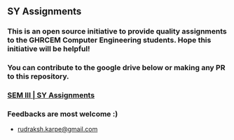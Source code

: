 
## SY Assignments

### This is an open source initiative to provide quality assignments to the GHRCEM Computer Engineering students. Hope this initiative will be helpful!
### You can contribute to the google drive below or making any PR to this repository.
### [SEM III | SY Assignments](https://drive.google.com/drive/folders/1tTN_Z4A2KcQ2x9RtvSEtvPegCmdHHMF2?usp=sharing)


### Feedbacks are most welcome :)
- rudraksh.karpe@gmail.com
